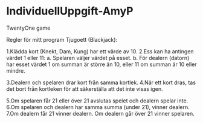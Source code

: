 # IndividuellUppgift-AmyP
TwentyOne game

Regler för mitt program Tjugoett (Blackjack):

1.Klädda kort (Knekt, Dam, Kung) har ett värde av 10.
2.Ess kan ha antingen värdet 1 eller 11: a. Spelaren väljer värdet på esset. b. För dealern (datorn) har esset värdet 1 om summan är större än 10, eller 11 om summan är 10 eller mindre.

3.Dealern och spelaren drar kort från samma kortlek.
4.När ett kort dras, tas det bort från kortleken för att säkerställa att det inte visas igen.

5.Om spelaren får 21 eller över 21 avslutas spelet och dealern spelar inte.
6.Om spelaren och dealern har samma summa (under 21), vinner dealern.
7.Om dealern får 21 vinner dealern. Om dealern går över 21 vinner spelaren.

